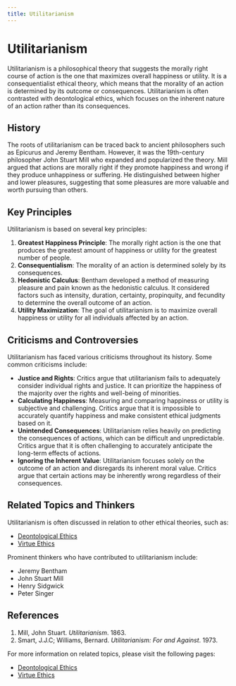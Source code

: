 ```yaml
---
title: Utilitarianism
---
```

# Utilitarianism

Utilitarianism is a philosophical theory that suggests the morally right course of action is the one that maximizes overall happiness or utility. It is a consequentialist ethical theory, which means that the morality of an action is determined by its outcome or consequences. Utilitarianism is often contrasted with deontological ethics, which focuses on the inherent nature of an action rather than its consequences.

## History
The roots of utilitarianism can be traced back to ancient philosophers such as Epicurus and Jeremy Bentham. However, it was the 19th-century philosopher John Stuart Mill who expanded and popularized the theory. Mill argued that actions are morally right if they promote happiness and wrong if they produce unhappiness or suffering. He distinguished between higher and lower pleasures, suggesting that some pleasures are more valuable and worth pursuing than others.

## Key Principles
Utilitarianism is based on several key principles:

1. **Greatest Happiness Principle**: The morally right action is the one that produces the greatest amount of happiness or utility for the greatest number of people.
2. **Consequentialism**: The morality of an action is determined solely by its consequences.
3. **Hedonistic Calculus**: Bentham developed a method of measuring pleasure and pain known as the hedonistic calculus. It considered factors such as intensity, duration, certainty, propinquity, and fecundity to determine the overall outcome of an action.
4. **Utility Maximization**: The goal of utilitarianism is to maximize overall happiness or utility for all individuals affected by an action.

## Criticisms and Controversies
Utilitarianism has faced various criticisms throughout its history. Some common criticisms include:

- **Justice and Rights**: Critics argue that utilitarianism fails to adequately consider individual rights and justice. It can prioritize the happiness of the majority over the rights and well-being of minorities.
- **Calculating Happiness**: Measuring and comparing happiness or utility is subjective and challenging. Critics argue that it is impossible to accurately quantify happiness and make consistent ethical judgments based on it.
- **Unintended Consequences**: Utilitarianism relies heavily on predicting the consequences of actions, which can be difficult and unpredictable. Critics argue that it is often challenging to accurately anticipate the long-term effects of actions.
- **Ignoring the Inherent Value**: Utilitarianism focuses solely on the outcome of an action and disregards its inherent moral value. Critics argue that certain actions may be inherently wrong regardless of their consequences.

## Related Topics and Thinkers
Utilitarianism is often discussed in relation to other ethical theories, such as:

- [Deontological Ethics](Deontological_Ethics.md)
- [Virtue Ethics](Virtue_Ethics.md)

Prominent thinkers who have contributed to utilitarianism include:

- Jeremy Bentham
- John Stuart Mill
- Henry Sidgwick
- Peter Singer

## References
1. Mill, John Stuart. *Utilitarianism*. 1863.
2. Smart, J.J.C; Williams, Bernard. *Utilitarianism: For and Against*. 1973.

For more information on related topics, please visit the following pages:
- [Deontological Ethics](Deontological_Ethics.md)
- [Virtue Ethics](Virtue_Ethics.md)